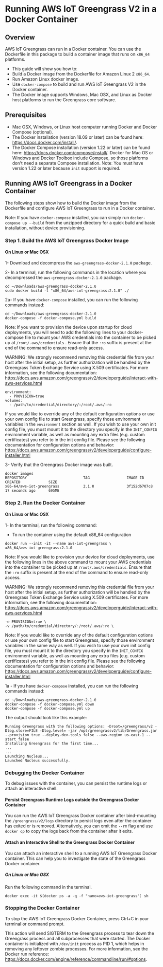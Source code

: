 # Running AWS IoT Greengrass V2 in a Docker Container
## Overview
AWS IoT Greengrass can run in a Docker container. You can use the Dockerfile in this package to build a container image that runs on `x86_64` platforms. 

* This guide will show you how to:
 * Build a Docker image from the Dockerfile for Amazon Linux 2 `x86_64`.
 * Run Amazon Linux docker image.
 * Use `docker-compose` to build and run AWS IoT Greengrass V2 in the Docker container.
 * The Docker image supports Windows, Mac OSX, and Linux as Docker host platforms to run the Greengrass core software.

## Prerequisites
* Mac OSX, Windows, or Linux host computer running Docker and Docker Compose (optional).
 * The Docker installation (version 18.09 or later) can be found here: https://docs.docker.com/install/.
 * The Docker Compose installation (version 1.22 or later) can be found here: https://docs.docker.com/compose/install/.
   Docker for Mac OS or Windows and Docker Toolbox include Compose, so those platforms don't need a separate Compose installation. Note: You must have version 1.22 or later because `init` support is required.

## Running AWS IoT Greengrass in a Docker Container
The following steps show how to build the Docker image from the Dockerfile and configure AWS IoT Greengrass to run in a Docker container.

Note: If you have `docker-compose` installed, you can simply run `docker-compose up --build` from the unzipped directory for a quick build and basic installation, without device provisioning. 


### Step 1. Build the AWS IoT Greengrass Docker Image
#### On Linux or Mac OSX
1- Download and decompress the `aws-greengrass-docker-2.1.0` package.

2- In a terminal, run the following commands in the location where you decompressed the `aws-greengrass-docker-2.1.0` package.
```
cd ~/Downloads/aws-greengrass-docker-2.1.0
sudo docker build -t "x86_64/aws-iot-greengrass:2.1.0" ./
```

2a- If you have `docker-compose` installed, you can run the following commands instead:
```
cd ~/Downloads/aws-greengrass-docker-2.1.0
docker-compose -f docker-compose.yml build
```

Note: If you want to provision the device upon startup for cloud deployments, you will need to add the following lines to your docker-compose file to mount your AWS credentials into the container to be picked up at `/root/.aws/credentials` . Ensure that the `:ro` suffix is present at the end of the command to ensure read-only access.

WARNING: We strongly recommend removing this credential file from your host after the initial setup, as further authorization will be handled by the Greengrass Token Exchange Service using X.509 certificates. For more information, see the following documentation:
https://docs.aws.amazon.com/greengrass/v2/developerguide/interact-with-aws-services.html

```
environment:
  - PROVISION=true
volumes:
  - /path/to/credential/directory/:/root/.aws/:ro
```

If you would like to override any of the default configuration options or use your own config file to start Greengrass, specify those environment variables in the `environment` section as well. If you wish to use your own init config file, you must mount it to the directory you specify in the `INIT_CONFIG` environment variable, as well as mounting any extra files (e.g. custom certificates) you refer to in the init config file.
Please see the following documentation for configuration options and behavior:
https://docs.aws.amazon.com/greengrass/v2/developerguide/configure-installer.html

3- Verify that the Greengrass Docker image was built.
```
docker images
REPOSITORY                          TAG                 IMAGE ID            CREATED             SIZE
x86-64/aws-iot-greengrass           2.1.0               3f152d6707c8        17 seconds ago      695MB
```

### Step 2. Run the Docker Container
#### On Linux or Mac OSX
1- In the terminal, run the following command:
 -  To run the container using the default x86_64 configuration

```
docker run --init -it --name aws-iot-greengrass \
x86_64/aws-iot-greengrass:2.1.0
```

Note: If you would like to provision your device for cloud deployments, use the following lines in the above command to mount your AWS credentials into the container to be picked up at `/root/.aws/credentials`. Ensure that the `:ro` suffix is present at the end of the command to ensure read-only access.

WARNING: We strongly recommend removing this credential file from your host after the initial setup, as further authorization will be handled by the Greengrass Token Exchange Service using X.509 certificates. For more information, see the following documentation:
https://docs.aws.amazon.com/greengrass/v2/developerguide/interact-with-aws-services.html

```
-e PROVISION=true \
-v /path/to/credential/directory/:/root/.aws/:ro \
```

Note: If you would like to override any of the default configuration options or use your own config file to start Greengrass, specify those environment variables in the same way as well. If you wish to use your own init config file, you must mount it to the directory you specify in the `INIT_CONFIG` environment variable, as well as mounting any extra files (e.g. custom certificates) you refer to in the init config file.
Please see the following documentation for configuration options and behavior:
https://docs.aws.amazon.com/greengrass/v2/developerguide/configure-installer.html


1a -  If you have `docker-compose` installed, you can run the following commands instead:
```
cd ~/Downloads/aws-greengrass-docker-2.1.0
docker-compose -f docker-compose.yml down
docker-compose -f docker-compose.yml up
```

The output should look like this example:
```
Running Greengrass with the following options: -Droot=/greengrass/v2 -Dlog.store=FILE -Dlog.level= -jar /opt/greengrassv2/lib/Greengrass.jar --provision true --deploy-dev-tools false --aws-region us-east-1 --start false
Installing Greengrass for the first time...
...
...
Launching Nucleus...
Launched Nucleus successfully.
```

### Debugging the Docker Container
To debug issues with the container, you can persist the runtime logs or attach an interactive shell.

#### Persist Greengrass Runtime Logs outside the Greengrass Docker Container
You can run the AWS IoT Greengrass Docker container after bind-mounting the `/greengrass/v2/logs` directory to persist logs even after the container has exited or is removed. Alternatively, you can omit the `--rm` flag and use `docker cp` to copy the logs back from the container after it exits.


#### Attach an Interactive Shell to the Greengrass Docker Container
You can attach an interactive shell to a running AWS IoT Greengrass Docker container. This can help you to investigate the state of the Greengrass Docker container.
##### On Linux or Mac OSX
Run the following command in the terminal.
```
docker exec -it $(docker ps -a -q -f "name=aws-iot-greengrass") sh
```


### Stopping the Docker Container
To stop the AWS IoT Greengrass Docker Container, press Ctrl+C in your terminal or command prompt.

This action will send SIGTERM to the Greengrass process to tear down the Greengrass process and all subprocesses that were started. The Docker container is initialized with `/dev/init` process as PID 1, which helps in removing any leftover zombie processes. For more information, see the Docker run reference: https://docs.docker.com/engine/reference/commandline/run/#options.
